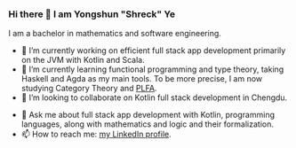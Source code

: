 ### Hi there 👋 I am Yongshun "Shreck" Ye
I am a bachelor in mathematics and software engineering.
<!--
**ShreckYe/ShreckYe** is a ✨ _special_ ✨ repository because its `README.md` (this file) appears on your GitHub profile.

Here are some ideas to get you started:
-->

- 🔭 I’m currently working on efficient full stack app development primarily on the JVM with Kotlin and Scala.
- 🌱 I’m currently learning functional programming and type theory, taking Haskell and Agda as my main tools. To be more precise, I am now studying Category Theory and [PLFA](https://plfa.github.io/).
- 👯 I’m looking to collaborate on Kotlin full stack development in Chengdu.
<!--
- 🤔 I’m looking for help with ...
-->
- 💬 Ask me about full stack app development with Kotlin, programming languages, along with mathematics and logic and their formalization.
- 📫 How to reach me: [my LinkedIn profile](https://www.linkedin.com/in/shreckye/).
<!--
- 😄 Pronouns: ...
- ⚡ Fun fact: ...
-->
